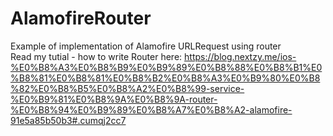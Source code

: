 # AlamofireRouter
Example of implementation of Alamofire URLRequest using router<br>
Read my tutial - how to write Router here: https://blog.nextzy.me/ios-%E0%B8%A3%E0%B8%B9%E0%B9%89%E0%B8%88%E0%B8%B1%E0%B8%81%E0%B8%81%E0%B8%B2%E0%B8%A3%E0%B9%80%E0%B8%82%E0%B8%B5%E0%B8%A2%E0%B8%99-service-%E0%B9%81%E0%B8%9A%E0%B8%9A-router-%E0%B8%94%E0%B9%89%E0%B8%A7%E0%B8%A2-alamofire-91e5a85b50b3#.cumqj2cc7<br>
